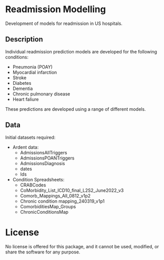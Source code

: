 # Readmission Modelling

Development of models for readmission in US hospitals.

## Description

Individual readmission prediction models are developed for the following conditions:

- Pneumonia (POAY)
- Myocardial infarction
- Stroke
- Diabetes
- Dementia
- Chronic pulmonary disease
- Heart faliure

These predictions are developed using a range of different models.

## Data

Initial datasets required:
- Ardent data:
    - AdmissionsAllTriggers
    - AdmissionsPOANTriggers
    - AdmissionsDiagnosis
    - dates
    - Ids
- Condition Spreadsheets:
    - CRABCodes
    - CoMorbidity_List_ICD10_final_L2S2_June2022_v3
    - Comorb_Mappings_All_0812_v1p2
    - Chronic condition mapping_240319_v1p1
    - ComorbiditiesMap_Groups
    - ChronicConditionsMap


# License

No license is offered for this package, and it cannot be used, modified, or share the software for any purpose. 